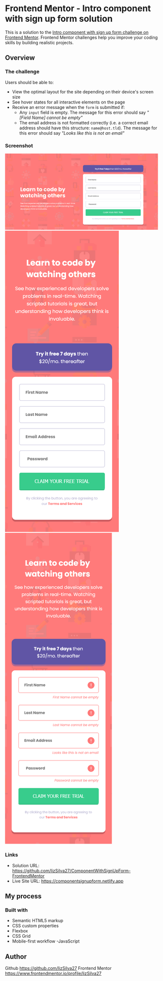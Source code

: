 # Frontend Mentor - Intro component with sign up form solution

This is a solution to the [Intro component with sign up form challenge on Frontend Mentor](https://www.frontendmentor.io/challenges/intro-component-with-signup-form-5cf91bd49edda32581d28fd1). Frontend Mentor challenges help you improve your coding skills by building realistic projects. 

## Overview

### The challenge

Users should be able to:

- View the optimal layout for the site depending on their device's screen size
- See hover states for all interactive elements on the page
- Receive an error message when the `form` is submitted if:
  - Any `input` field is empty. The message for this error should say *"[Field Name] cannot be empty"*
  - The email address is not formatted correctly (i.e. a correct email address should have this structure: `name@host.tld`). The message for this error should say *"Looks like this is not an email"*

### Screenshot

![](./design/viewDesktop.png)
![](./design/viewMobile.png)
![](./design/activateStates.png)

### Links

- Solution URL: https://github.com/lizSilva27/ComponentWithSignUpForm-FrontendMentor
- Live Site URL: https://componentsignupform.netlify.app

## My process

### Built with

- Semantic HTML5 markup
- CSS custom properties
- Flexbox
- CSS Grid
- Mobile-first workflow
-JavaScript


## Author

Github https://github.com/lizSilva27
Frontend Mentor https://www.frontendmentor.io/profile/lizSilva27